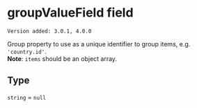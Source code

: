 # groupValueField field

`Version added: 3.0.1, 4.0.0`

Group property to use as a unique identifier to group items, e.g. `'country.id'`.  
**Note**: `items` should be an object array.

## Type

`string` = `null`
